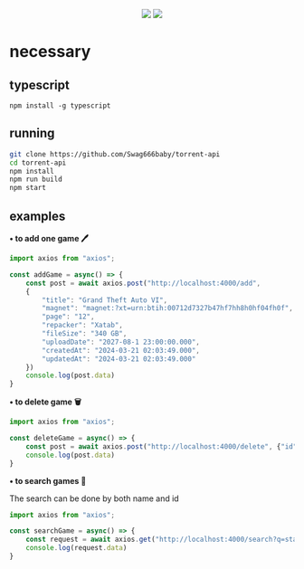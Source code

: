 <p align="center">
 <img src="https://raw.githubusercontent.com/MicaelliMedeiros/micaellimedeiros/master/image/computer-illustration.png"/>

<img src="https://img.shields.io/badge/TypeScript-black?style=for-the-badge&logo=typescript&logoColor=white"/>
</p>

# necessary 

## typescript 
```
npm install -g typescript
```

## running 
```bash
git clone https://github.com/Swag666baby/torrent-api
cd torrent-api
npm install
npm run build
npm start
```

## examples 
**• to add one game 🖊️**
```typescript 
import axios from "axios";

const addGame = async() => {
    const post = await axios.post("http://localhost:4000/add", 
    {
        "title": "Grand Theft Auto VI",
        "magnet": "magnet:?xt=urn:btih:00712d7327b47hf7hh8h0hf04fh0f",
        "page": "12",
        "repacker": "Xatab",
        "fileSize": "340 GB",
        "uploadDate": "2027-08-1 23:00:00.000",
        "createdAt": "2024-03-21 02:03:49.000",
        "updatedAt": "2024-03-21 02:03:49.000"
    })
    console.log(post.data)
}
```

**• to delete game 🗑**
```typescript 
import axios from "axios";

const deleteGame = async() => {
    const post = await axios.post("http://localhost:4000/delete", {"id": 1})
    console.log(post.data)
}
```

**• to search games 🔎**

The search can be done by both name and id

```typescript 
import axios from "axios";

const searchGame = async() => {
    const request = await axios.get("http://localhost:4000/search?q=stardew")
    console.log(request.data)
}
```
